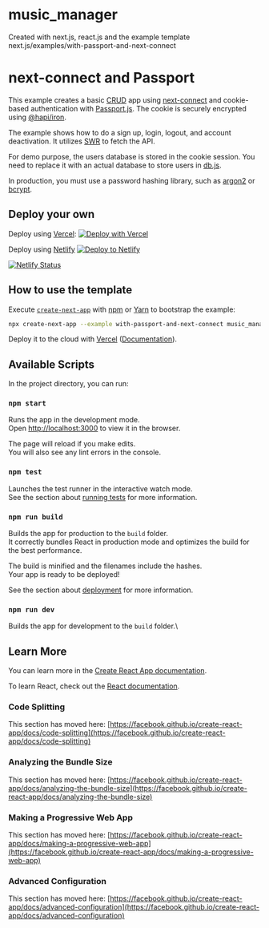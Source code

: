 # music_manager

Created with next.js, react.js and the example template next.js/examples/with-passport-and-next-connect


# next-connect and Passport

This example creates a basic [CRUD](https://en.wikipedia.org/wiki/Create,_read,_update_and_delete) app using [next-connect](https://github.com/hoangvvo/next-connect) and cookie-based authentication with [Passport.js](http://www.passportjs.org/). The cookie is securely encrypted using [@hapi/iron](https://github.com/hapijs/iron).

The example shows how to do a sign up, login, logout, and account deactivation. It utilizes [SWR](https://swr.now.sh/) to fetch the API.

For demo purpose, the users database is stored in the cookie session. You need to replace it with an actual database to store users in [db.js](lib/db.js).

In production, you must use a password hashing library, such as [argon2](https://github.com/ranisalt/node-argon2) or [bcrypt](https://www.npmjs.com/package/bcrypt).

## Deploy your own

Deploy using [Vercel](https://vercel.com): 
[![Deploy with Vercel](https://vercel.com/button)](https://vercel.com/import/project?template=https://github.com/spopp20/music_manager)

Deploy using [Netlify](https://netlify.com)
[![Deploy to Netlify](https://www.netlify.com/img/deploy/button.svg)](https://app.netlify.com/start/deploy?repository=https://github.com/spopp20/music_manager&utm_source=github)

[![Netlify Status](https://api.netlify.com/api/v1/badges/79940108-4464-43ab-951a-7e33af7417e6/deploy-status)](https://app.netlify.com/sites/music-manager-net/deploys)

## How to use the template

Execute [`create-next-app`](https://github.com/vercel/next.js/tree/canary/packages/create-next-app) with [npm](https://docs.npmjs.com/cli/init) or [Yarn](https://yarnpkg.com/lang/en/docs/cli/create/) to bootstrap the example:

```bash
npx create-next-app --example with-passport-and-next-connect music_manager
```

Deploy it to the cloud with [Vercel](https://vercel.com/import?filter=next.js&utm_source=github&utm_medium=readme&utm_campaign=next-example) ([Documentation](https://nextjs.org/docs/deployment)).

## Available Scripts

In the project directory, you can run:

### `npm start`

Runs the app in the development mode.\
Open [http://localhost:3000](http://localhost:3000) to view it in the browser.

The page will reload if you make edits.\
You will also see any lint errors in the console.

### `npm test`

Launches the test runner in the interactive watch mode.\
See the section about [running tests](https://facebook.github.io/create-react-app/docs/running-tests) for more information.

### `npm run build`

Builds the app for production to the `build` folder.\
It correctly bundles React in production mode and optimizes the build for the best performance.

The build is minified and the filenames include the hashes.\
Your app is ready to be deployed!

See the section about [deployment](https://facebook.github.io/create-react-app/docs/deployment) for more information.

### `npm run dev`

Builds the app for development to the `build` folder.\

## Learn More

You can learn more in the [Create React App documentation](https://facebook.github.io/create-react-app/docs/getting-started).

To learn React, check out the [React documentation](https://reactjs.org/).

### Code Splitting

This section has moved here: [https://facebook.github.io/create-react-app/docs/code-splitting](https://facebook.github.io/create-react-app/docs/code-splitting)

### Analyzing the Bundle Size

This section has moved here: [https://facebook.github.io/create-react-app/docs/analyzing-the-bundle-size](https://facebook.github.io/create-react-app/docs/analyzing-the-bundle-size)

### Making a Progressive Web App

This section has moved here: [https://facebook.github.io/create-react-app/docs/making-a-progressive-web-app](https://facebook.github.io/create-react-app/docs/making-a-progressive-web-app)

### Advanced Configuration

This section has moved here: [https://facebook.github.io/create-react-app/docs/advanced-configuration](https://facebook.github.io/create-react-app/docs/advanced-configuration)